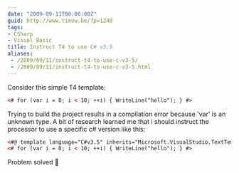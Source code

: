 ```yaml
---
date: "2009-09-11T00:00:00Z"
guid: http://www.timvw.be/?p=1248
tags:
- CSharp
- Visual Basic
title: Instruct T4 to use C# v3.5
aliases:
 - /2009/09/11/instruct-t4-to-use-c-v3-5/
 - /2009/09/11/instruct-t4-to-use-c-v3-5.html
---
```

Consider this simple T4 template:

```xml
<# for (var i = 0; i < 10; ++i) { WriteLine("hello"); } #>
```

Trying to build the project results in a compilation error because 'var' is an unknown type. A bit of research learned me that i should instruct the processor to use a specific c# version like this:

```xml
<#@ template language="C#v3.5" inherits="Microsoft.VisualStudio.TextTemplating.VSHost.ModelingTextTransformation" #>
<# for (var i = 0; i < 10; ++i) { WriteLine("hello"); } #>
```

Problem solved 🙂
